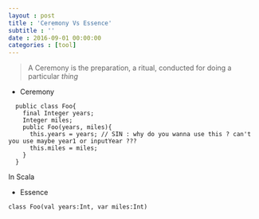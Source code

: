 ```yaml
---
layout : post
title : 'Ceremony Vs Essence'
subtitle : ''
date : 2016-09-01 00:00:00
categories : [tool]
---
```

> A Ceremony is the preparation, a ritual, conducted for doing a particular *thing*

- Ceremony


```
  public class Foo{
    final Integer years;
    Integer miles;
    public Foo(years, miles){
      this.years = years; // SIN : why do you wanna use this ? can't you use maybe year1 or inputYear ???
      this.miles = miles;
    }
  }

```
In Scala
- Essence


```
class Foo(val years:Int, var miles:Int)
```

